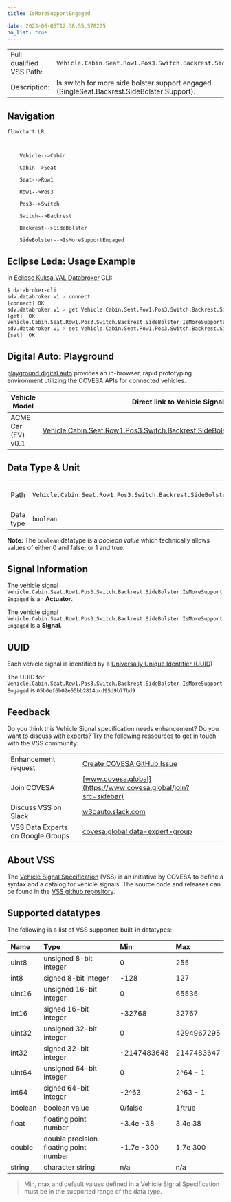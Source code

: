 ```yaml
---
title: IsMoreSupportEngaged

date: 2023-06-05T12:38:55.578225
no_list: true
---
```



| | |
|---|---|
| Full qualified VSS Path: | `Vehicle.Cabin.Seat.Row1.Pos3.Switch.Backrest.SideBolster.IsMoreSupportEngaged` |
| Description: | Is switch for more side bolster support engaged (SingleSeat.Backrest.SideBolster.Support). |

## Navigation

```mermaid
flowchart LR



    Vehicle-->Cabin

    Cabin-->Seat

    Seat-->Row1

    Row1-->Pos3

    Pos3-->Switch

    Switch-->Backrest

    Backrest-->SideBolster

    SideBolster-->IsMoreSupportEngaged

```

## Eclipse Leda: Usage Example

In [Eclipse Kuksa.VAL Databroker](https://github.com/eclipse/kuksa.val/tree/master/kuksa_databroker) CLI:



```bash
$ databroker-cli
sdv.databroker.v1 > connect
[connect] OK
sdv.databroker.v1 > get Vehicle.Cabin.Seat.Row1.Pos3.Switch.Backrest.SideBolster.IsMoreSupportEngaged
[get]  OK
Vehicle.Cabin.Seat.Row1.Pos3.Switch.Backrest.SideBolster.IsMoreSupportEngaged: ( NotAvailable )
sdv.databroker.v1 > set Vehicle.Cabin.Seat.Row1.Pos3.Switch.Backrest.SideBolster.IsMoreSupportEngaged false
[set]  OK
```

## Digital Auto: Playground

[playground.digital.auto](http://digital.auto) provides an in-browser, rapid prototyping environment utilizing the COVESA APIs for connected vehicles. 

| Vehicle Model | Direct link to Vehicle Signal |
|---|---|
| ACME Car (EV) v0.1 | [Vehicle.Cabin.Seat.Row1.Pos3.Switch.Backrest.SideBolster.IsMoreSupportEngaged](https://digitalauto.netlify.app/model/STLWzk1WyqVVLbfymb4f/cvi/list/Vehicle.Cabin.Seat.Row1.Pos3.Switch.Backrest.SideBolster.IsMoreSupportEngaged/) |

## Data Type & Unit

| | | |
|---|---|---|
| Path | `Vehicle.Cabin.Seat.Row1.Pos3.Switch.Backrest.SideBolster.IsMoreSupportEngaged` | [VSS: Addressing nodes](https://covesa.github.io/vehicle_signal_specification/rule_set/basics/) |
| Data type | `boolean` | [VSS: Datatypes](https://covesa.github.io/vehicle_signal_specification/rule_set/data_entry/data_types/) |









**Note:** The `boolean` datatype is a *boolean value* which technically allows values of either 0 and false; or 1 and true.





## Signal Information

The vehicle signal `Vehicle.Cabin.Seat.Row1.Pos3.Switch.Backrest.SideBolster.IsMoreSupportEngaged` is an **Actuator**.





The vehicle signal `Vehicle.Cabin.Seat.Row1.Pos3.Switch.Backrest.SideBolster.IsMoreSupportEngaged` is a **Signal**.



## UUID

Each vehicle signal is identified by a [Universally Unique Identifier (UUID](https://en.wikipedia.org/wiki/Universally_unique_identifier))

The UUID for `Vehicle.Cabin.Seat.Row1.Pos3.Switch.Backrest.SideBolster.IsMoreSupportEngaged` is `05b0ef6b02e55bb2814bcd95d9b77bd9`


## Feedback

Do you think this Vehicle Signal specification needs enhancement? Do you want to discuss with experts? Try the following ressources to get in touch with the VSS community:

| | |
|---|---|
| Enhancement request | [Create COVESA GitHub Issue](https://github.com/COVESA/vehicle_signal_specification/issues/new?body=Please+describe+your+feedback&title=Signal+feedback+Vehicle.Cabin.Seat.Row1.Pos3.Switch.Backrest.SideBolster.IsMoreSupportEngaged) |
| Join COVESA | [www.covesa.global](https://www.covesa.global/join?src=sidebar) |
| Discuss VSS on Slack | [w3cauto.slack.com](http://w3cauto.slack.com/) |
| VSS Data Experts on Google Groups | [covesa.global data-expert-group](https://groups.google.com/a/covesa.global/g/data-expert-group) |

## About VSS

The [Vehicle Signal Specification](https://covesa.github.io/vehicle_signal_specification/) (VSS)
is an initiative by COVESA to define a syntax and a catalog for vehicle signals.
The source code and releases can be found in the [VSS github repository](https://github.com/COVESA/vehicle_signal_specification).

## Supported datatypes

The following is a list of VSS supported built-in datatypes:

Name       | Type                       | Min  | Max
:----------|:---------------------------|:-----|:---
uint8      | unsigned 8-bit integer     | 0    | 255
int8       | signed 8-bit integer       | -128 | 127
uint16     | unsigned 16-bit integer    |  0   | 65535
int16      | signed 16-bit integer      | -32768 | 32767
uint32     | unsigned 32-bit integer    | 0 | 4294967295
int32      | signed 32-bit integer      | -2147483648 | 2147483647
uint64     | unsigned 64-bit integer    | 0    | 2^64 - 1
int64      | signed 64-bit integer      | -2^63 | 2^63 - 1
boolean    | boolean value              | 0/false | 1/true
float      | floating point number      | -3.4e -38 | 3.4e 38
double     | double precision floating point number | -1.7e -300 | 1.7e 300
string     | character string           | n/a  | n/a

> Min, max and default values defined in a Vehicle Signal Specification must be in the supported range of the data type.
